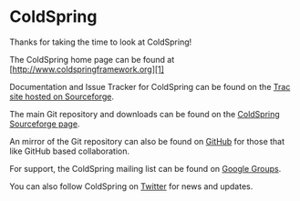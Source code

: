 ColdSpring
==========

Thanks for taking the time to look at ColdSpring!

The ColdSpring home page can be found at [http://www.coldspringframework.org][1]

Documentation and Issue Tracker for ColdSpring can be found on the [Trac site hosted on Sourceforge][2].

The main Git repository and downloads can be found on the [ColdSpring Sourceforge page][3].

An mirror of the Git repository can also be found on [GitHub][4] for those that like GitHub based collaboration.

For support, the ColdSpring mailing list can be found on [Google Groups][5].

You can also follow ColdSpring on [Twitter][6] for news and updates.


[1]: http://www.coldspringframework.org/
[2]: https://sourceforge.net/apps/trac/coldspring/
[3]: http://sourceforge.net/projects/coldspring/
[4]: https://github.com/markmandel/coldspring
[5]: http://groups.google.com/group/coldspring-users
[6]: https://twitter.com/#!/coldspring_fw
